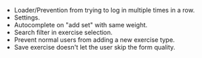 - Loader/Prevention from trying to log in multiple times in a row.
- Settings.
- Autocomplete on "add set" with same weight.
- Search filter in exercise selection.
- Prevent normal users from adding a new exercise type.
- Save exercise doesn't let the user skip the form quality.

